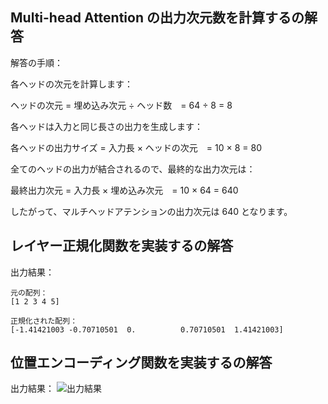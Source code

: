 ## Multi-head Attention の出力次元数を計算するの解答

解答の手順：

各ヘッドの次元を計算します：

ヘッドの次元 = 埋め込み次元 ÷ ヘッド数　= 64 ÷ 8 = 8

各ヘッドは入力と同じ長さの出力を生成します：

各ヘッドの出力サイズ = 入力長 × ヘッドの次元　= 10 × 8 = 80

全てのヘッドの出力が結合されるので、最終的な出力次元は：

最終出力次元 = 入力長 × 埋め込み次元　= 10 × 64 = 640

したがって、マルチヘッドアテンションの出力次元は 640 となります。

## レイヤー正規化関数を実装するの解答

出力結果：

```
元の配列：
[1 2 3 4 5]

正規化された配列：
[-1.41421003 -0.70710501  0.          0.70710501  1.41421003]

```

## 位置エンコーディング関数を実装するの解答

出力結果：
![出力結果](https://github.com/yanwunhao/Trip7_G_AI_Coursework/blob/main/Chapter_3/answer/position_embedding.png)

